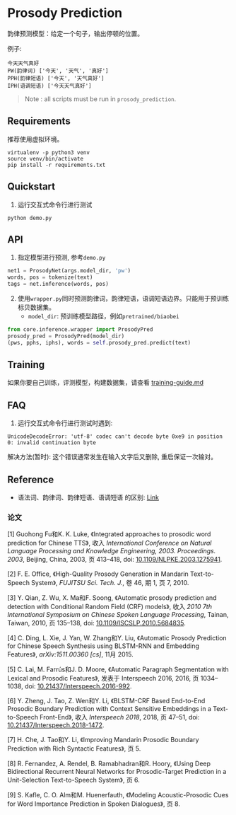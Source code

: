 # Prosody Prediction 

韵律预测模型：给定一个句子，输出停顿的位置。

例子: 
```
今天天气真好
PW(韵律词) ['今天', '天气', '真好']
PPH(韵律短语) ['今天', '天气真好']
IPH(语调短语) ['今天天气真好']
```

> Note : all scripts must be run in `prosody_prediction`.

## Requirements

推荐使用虚拟环境。

```shell
virtualenv -p python3 venv
source venv/bin/activate
pip install -r requirements.txt
```


## Quickstart 

1. 运行交互式命令行进行测试

```shell
python demo.py
```

## API

1. 指定模型进行预测, 参考`demo.py`

```python
net1 = ProsodyNet(args.model_dir, 'pw')
words, pos = tokenize(text)
tags = net.inference(words, pos)
```

2. 使用`wrapper.py`同时预测韵律词，韵律短语，语调短语边界。只能用于预训练标贝数据集。
   - `model_dir`: 预训练模型路径，例如`pretrained/biaobei`

```python
from core.inference.wrapper import ProsodyPred
prosody_pred = ProsodyPred(model_dir)
(pws, pphs, iphs), words = self.prosody_pred.predict(text)
```

## Training

如果你要自己训练，评测模型，构建数据集，请查看 [training-guide.md](training-guide.md)


## FAQ

1. 运行交互式命令行进行测试时遇到:

```
UnicodeDecodeError: 'utf-8' codec can't decode byte 0xe9 in position 0: invalid continuation byte
```

解决方法(暂时): 这个错误通常发生在输入文字后又删除, 重启保证一次输对。

## Reference

- 语法词、韵律词、韵律短语、语调短语 的区别: [Link](https://blog.csdn.net/chenyi0818/article/details/82662600)

### 论文

[1] Guohong Fu和K. K. Luke, 《Integrated approaches to prosodic word prediction for Chinese TTS》, 收入 *International Conference on Natural Language Processing and Knowledge Engineering, 2003. Proceedings. 2003*, Beijing, China, 2003, 页 413–418, doi: [10.1109/NLPKE.2003.1275941](https://doi.org/10.1109/NLPKE.2003.1275941).

[2] F. E. Office, 《High-Quality Prosody Generation in Mandarin Text-to-Speech System》, *FUJITSU Sci. Tech. J.*, 卷 46, 期 1, 页 7, 2010.

[3] Y. Qian, Z. Wu, X. Ma和F. Soong, 《Automatic prosody prediction and detection with Conditional Random Field (CRF) models》, 收入 *2010 7th International Symposium on Chinese Spoken Language Processing*, Tainan, Taiwan, 2010, 页 135–138, doi: [10.1109/ISCSLP.2010.5684835](https://doi.org/10.1109/ISCSLP.2010.5684835).

[4] C. Ding, L. Xie, J. Yan, W. Zhang和Y. Liu, 《Automatic Prosody Prediction for Chinese Speech Synthesis using BLSTM-RNN and Embedding Features》, *arXiv:1511.00360 [cs]*, 11月 2015.

[5] C. Lai, M. Farrús和J. D. Moore, 《Automatic Paragraph Segmentation with Lexical and Prosodic Features》, 发表于 Interspeech 2016, 2016, 页 1034–1038, doi: [10.21437/Interspeech.2016-992](https://doi.org/10.21437/Interspeech.2016-992).

[6] Y. Zheng, J. Tao, Z. Wen和Y. Li, 《BLSTM-CRF Based End-to-End Prosodic Boundary Prediction with Context Sensitive Embeddings in a Text-to-Speech Front-End》, 收入 *Interspeech 2018*, 2018, 页 47–51, doi: [10.21437/Interspeech.2018-1472](https://doi.org/10.21437/Interspeech.2018-1472).

[7] H. Che, J. Tao和Y. Li, 《Improving Mandarin Prosodic Boundary Prediction with Rich Syntactic Features》, 页 5.

[8] R. Fernandez, A. Rendel, B. Ramabhadran和R. Hoory, 《Using Deep Bidirectional Recurrent Neural Networks for Prosodic-Target Prediction in a Unit-Selection Text-to-Speech System》, 页 6.

[9] S. Kafle, C. O. Alm和M. Huenerfauth, 《Modeling Acoustic-Prosodic Cues for Word Importance Prediction in Spoken Dialogues》, 页 8.